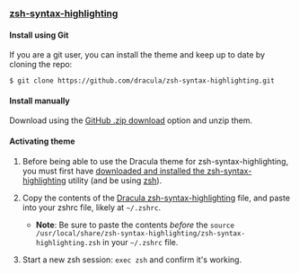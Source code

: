 ### [zsh-syntax-highlighting](https://github.com/zsh-users/zsh-syntax-highlighting)


#### Install using Git

If you are a git user, you can install the theme and keep up to date by cloning the repo:

    $ git clone https://github.com/dracula/zsh-syntax-highlighting.git

#### Install manually

Download using the [GitHub .zip download](https://github.com/dracula/zsh-syntax-highlighting/archive/master.zip) option and unzip them.

#### Activating theme

1. Before being able to use the Dracula theme for zsh-syntax-highlighting, you must first have [downloaded and installed the zsh-syntax-highlighting](https://github.com/zsh-users/zsh-syntax-highlighting/blob/master/INSTALL.md) utility (and be using [zsh](https://github.com/ohmyzsh/ohmyzsh/wiki/Installing-ZSH)).

2. Copy the contents of the [Dracula zsh-syntax-highlighting](https://github.com/bigpick/zsh-syntax-highlighting/blob/master/zsh-syntax-highlighting.sh) file, and paste into your zshrc file, likely at `~/.zshrc`.

   * **Note**: Be sure to paste the contents _before_ the `source /usr/local/share/zsh-syntax-highlighting/zsh-syntax-highlighting.zsh` in your `~/.zshrc` file.

3. Start a new zsh session: `exec zsh` and confirm it's working.

